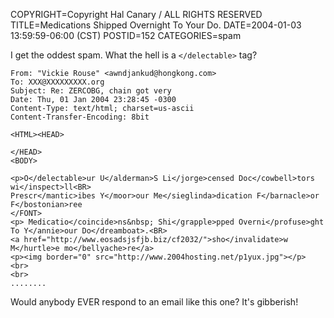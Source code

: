COPYRIGHT=Copyright Hal Canary / ALL RIGHTS RESERVED
TITLE=Medications  Shipped Overnight To Your Do.
DATE=2004-01-03 13:59:59-06:00 (CST)
POSTID=152
CATEGORIES=spam

I get the oddest spam.  What the hell is a `</delectable>` tag?

```
From: "Vickie Rouse" <awndjankud@hongkong.com>
To: XXX@XXXXXXXXX.org
Subject: Re: ZERCOBG, chain got very
Date: Thu, 01 Jan 2004 23:28:45 -0300
Content-Type: text/html; charset=us-ascii
Content-Transfer-Encoding: 8bit

<HTML><HEAD>

</HEAD>
<BODY>

<p>O</delectable>ur U</alderman>S Li</jorge>censed Doc</cowbell>tors wi</inspect>ll<BR>
Prescr</mantic>ibes Y</moor>our Me</sieglinda>dication F</barnacle>or F</bostonian>ree
</FONT>
<p> Medicatio</coincide>ns&nbsp; Shi</grapple>pped Overni</profuse>ght To Y</annie>our Do</dreamboat>.<BR>
<a href="http://www.eosadsjsfjb.biz/cf2032/">sho</invalidate>w
M</hurtle>e mo</bellyache>re</a>
<p><img border="0" src="http://www.2004hosting.net/p1yux.jpg"></p>
<br>
<br>
........
```

Would anybody EVER respond to an email like this one? It's gibberish!

